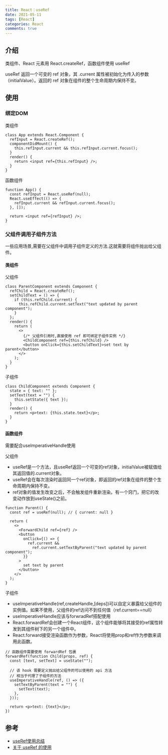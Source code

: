 ```yaml
---
title: React：useRef
date: 2021-05-11
tags: [React]
categories: React
comments: true
---
```


## 介绍
类组件、React 元素用 React.createRef，函数组件使用 useRef

useRef 返回一个可变的 ref 对象，其 .current 属性被初始化为传入的参数（initialValue）。返回的 ref 对象在组件的整个生命周期内保持不变。
## 使用
### 绑定DOM
类组件
```
class App extends React.Component {
  refInput = React.createRef();
  componentDidMount() {
    this.refInput.current && this.refInput.current.focus();
  }
  render() {
    return <input ref={this.refInput} />;
  }
}
```
函数组件
```
function App() {
  const refInput = React.useRef(null);
  React.useEffect(() => {
    refInput.current && refInput.current.focus();
  }, []);

  return <input ref={refInput} />;
}
```
### 父组件调用子组件方法
一些应用场景,需要在父组件中调用子组件定义的方法.这就需要将组件抛出给父组件。

#### 类组件

父组件

```
class ParentComponent extends Component {
  refChild = React.createRef();
  setChildText = () => {
    if (this.refChild.current) {
      this.refChild.current.setText("text updated by parent component");
    }
  };
  render() {
    return (
      <>
        {/* 父组件引用时,直接使用 ref 即可绑定子组件实例 */}
        <ChildComponent ref={this.refChild} />
        <button onClick={this.setChildText}>set text by parent</button>
      </>
    );
  }
}
```

子组件

```
class ChildComponent extends Component {
  state = { text: "" };
  setText(text = "") {
    this.setState({ text });
  }
  render() {
    return <p>text: {this.state.text}</p>;
  }
}
```


#### 函数组件
需要配合useImperativeHandle使用

父组件
- useRef是一个方法，且useRef返回一个可变的ref对象，initialValue被赋值给其返回值的.current对象。
- useRef会在每次渲染时返回同一个ref对象，即返回的ref对象在组件的整个生命周期内保持不变。
- ref对象的值发生改变之后，不会触发组件重新渲染。有一个窍门，把它的改变动作放到useState()之前。

```
function Parent() {
  const ref = useRef(null); // { current: null }

  return (
    <>
      <ForwardChild ref={ref} />
      <button
        onClick={() => {
          ref.current &&
            ref.current.setTextByParent("text updated by parent component");
        }}
      >
        set text by parent
      </button>
    </>
  );
}
```
子组件
- useImperativeHandle(ref,createHandle,[deps])可以自定义暴露给父组件的实例值。如果不使用，父组件的ref访问不到任何值（ref.current==null）
- useImperativeHandle应该与forwradRef搭配使用
- React.forwardRef会创建一个React组件，这个组件能够将其接受的ref属性转发到其组件树下的另一个组件中。
- React.forward接受渲染函数作为参数，React将使用prop和ref作为参数来调用此函数。

```
// 函数组件需要使用 forwardRef 包裹
forwardRef(function Child(props, ref) {
  const [text, setText] = useState("");

  // 该 hook 需要定义抛出给父组件的可以使用的 api 方法
  // 相当于代理了子组件的方法
  useImperativeHandle(ref, () => ({
    setTextByParent(text = "") {
      setText(text);
    },
  }));

  return <p>text: {text}</p>;
})
```

## 参考
- [useRef使用总结](https://juejin.cn/post/6844904174417608712)
- [关于 useRef 的使用](https://segmentfault.com/a/1190000022998521)
